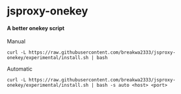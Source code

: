 # jsproxy-onekey
#### A better onekey script
Manual
```
curl -L https://raw.githubusercontent.com/breakwa2333/jsproxy-onekey/experimental/install.sh | bash
```
Automatic
```
curl -L https://raw.githubusercontent.com/breakwa2333/jsproxy-onekey/experimental/install.sh | bash -s auto <host> <port>
```
